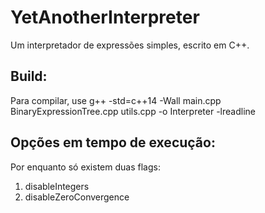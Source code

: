 # YetAnotherInterpreter
Um interpretador de expressões simples, escrito em C++.

<h2>Build:</h2>
<p>Para compilar, use g++ -std=c++14 -Wall main.cpp
BinaryExpressionTree.cpp utils.cpp -o Interpreter -lreadline
</p>

<h2>Opções em tempo de execução: </h2>
<p>
Por enquanto só existem duas flags:
</p>
<ol>
<li>disableIntegers</li>
<li>disableZeroConvergence</li>
</ol>
